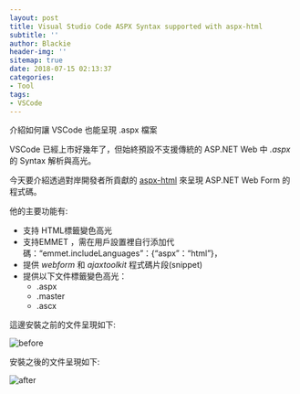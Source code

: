 ```yaml
---
layout: post
title: Visual Studio Code ASPX Syntax supported with aspx-html
subtitle: ''
author: Blackie
header-img: ''
sitemap: true
date: 2018-07-15 02:13:37
categories:
- Tool
tags:
- VSCode
---
```


介紹如何讓 VSCode 也能呈現 .aspx 檔案

<!-- More -->

VSCode 已經上市好幾年了，但始終預設不支援傳統的 ASP.NET Web 中 *.aspx* 的 Syntax 解析與高光。

今天要介紹透過對岸開發者所貢獻的 [aspx-html](https://marketplace.visualstudio.com/items?itemName=QQZZFT.aspx-html) 來呈現 ASP.NET Web Form 的程式碼。

他的主要功能有:
- 支持 HTML標籤變色高光
- 支持EMMET ，需在用戶設置裡自行添加代碼：“emmet.includeLanguages”：{“aspx”：“html”}，
- 提供 *webform* 和 *ajaxtoolkit* 程式碼片段(snippet)
- 提供以下文件標籤變色高光：
    - .aspx
    - .master
    - .ascx

這邊安裝之前的文件呈現如下:

![before](before.png)

安裝之後的文件呈現如下:

![after](after.png)
